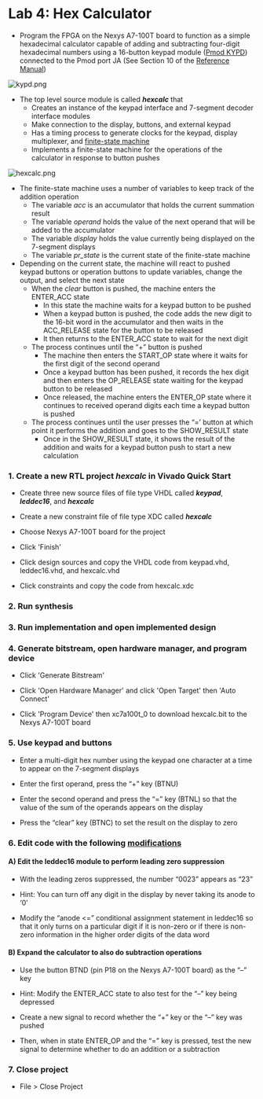 # Lab 4: Hex Calculator

* Program the FPGA on the Nexys A7-100T board to function as a simple hexadecimal calculator capable of adding and subtracting four-digit hexadecimal numbers using a 16-button keypad module ([Pmod KYPD](https://store.digilentinc.com/pmod-kypd-16-button-keypad/)) connected to the Pmod port JA (See Section 10 of the [Reference Manual](https://reference.digilentinc.com/_media/reference/programmable-logic/nexys-a7/nexys-a7_rm.pdf))

![kypd.png](https://github.com/kevinwlu/dsd/blob/master/Nexys-A7/Lab-4/kypd.png)

* The top level source module is called **_hexcalc_** that
  * Creates an instance of the keypad interface and 7-segment decoder interface modules
  * Make connection to the display, buttons, and external keypad
  * Has a timing process to generate clocks for the keypad, display multiplexer, and [finite-state machine](https://en.wikipedia.org/wiki/Finite-state_machine)
  * Implements a finite-state machine for the operations of the calculator in response to button pushes

![hexcalc.png](https://github.com/kevinwlu/dsd/blob/master/Nexys-A7/Lab-4/hexcalc.png)

* The finite-state machine uses a number of variables to keep track of the addition operation
  * The variable _acc_ is an accumulator that holds the current summation result
  * The variable _operand_ holds the value of the next operand that will be added to the accumulator
  * The variable _display_ holds the value currently being displayed on the 7-segment displays
  * The variable _pr_state_ is the current state of the finite-state machine
* Depending on the current state, the machine will react to pushed keypad buttons or operation buttons to update variables, change the output, and select the next state
  * When the _clear_ button is pushed, the machine enters the ENTER_ACC state
    * In this state the machine waits for a keypad button to be pushed
    * When a keypad button is pushed, the code adds the new digit to the 16-bit word in the accumulator and then waits in the ACC_RELEASE state for the button to be released
    * It then returns to the ENTER_ACC state to wait for the next digit
  * The process continues until the “+” button is pushed
    * The machine then enters the START_OP state where it waits for the first digit of the second operand
    * Once a keypad button has been pushed, it records the hex digit and then enters the OP_RELEASE state waiting for the keypad button to be released
    * Once released, the machine enters the ENTER_OP state where it continues to received operand digits each time a keypad button is pushed
  * The process continues until the user presses the “=’ button at which point it performs the addition and goes to the SHOW_RESULT state
    * Once in the SHOW_RESULT state, it shows the result of the addition and waits for a keypad button push to start a new calculation

### 1. Create a new RTL project _hexcalc_ in Vivado Quick Start

* Create three new source files of file type VHDL called **_keypad_**, **_leddec16_**, and **_hexcalc_**

* Create a new constraint file of file type XDC called **_hexcalc_**

* Choose Nexys A7-100T board for the project

* Click 'Finish'

* Click design sources and copy the VHDL code from keypad.vhd, leddec16.vhd, and hexcalc.vhd

* Click constraints and copy the code from hexcalc.xdc

### 2. Run synthesis

### 3. Run implementation and open implemented design

### 4. Generate bitstream, open hardware manager, and program device

* Click 'Generate Bitstream'

* Click 'Open Hardware Manager' and click 'Open Target' then 'Auto Connect'

* Click 'Program Device' then xc7a100t_0 to download hexcalc.bit to the Nexys A7-100T board

### 5. Use keypad and buttons

* Enter a multi-digit hex number using the keypad one character at a time to appear on the 7-segment displays

* Enter the first operand, press the “+” key (BTNU)

* Enter the second operand and press the “=” key (BTNL) so that the value of the sum of the operands appears on the display

* Press the “clear” key (BTNC) to set the result on the display to zero

### 6. Edit code with the following [modifications](https://github.com/kevinwlu/dsd/tree/master/Nexys-A7/Lab-4/Modifications)

#### A) Edit the leddec16 module to perform leading zero suppression

* With the leading zeros suppressed, the number “0023” appears as “23” 

* Hint: You can turn off any digit in the display by never taking its anode to ‘0’

* Modify the “anode <=” conditional assignment statement in leddec16 so that it only turns on a particular digit if it is non-zero or if there is non-zero information in the higher order digits of the data word

#### B) Expand the calculator to also do subtraction operations

* Use the button BTND (pin P18 on the Nexys A7-100T board) as the “–” key

* Hint: Modify the ENTER_ACC state to also test for the “–” key being depressed

* Create a new signal to record whether the “+” key or the “–” key was pushed

* Then, when in state ENTER_OP and the “=” key is pressed, test the new signal to determine whether to do an addition or a subtraction

### 7. Close project

* File > Close Project
